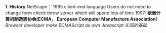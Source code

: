 **1. History**
NetScape： 1995 
client-end language
Users do not need to change form check throw server which will spend lots of time
 1997: 
**欧洲计算机制造商协会(ECMA， European Computer Manufacture Association）**
_Browser developer make ECMAScript as own Javascript 实现的基础_
